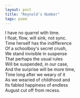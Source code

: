 ```yaml
---
layout: post
title: "Reynold's Number"
tags: poem
---
```

I have no quarrel with time.  
I float, flow, will sink, not sync.  
Time herself has the indifference  
Of a schoolboy's secret crush,  
We stand invisible in suspense  
That perhaps the usual rules  
Will be suspended, in our case,  
And the surprise will be more time,  
Time long after we weary of it  
As we wearied of childhood and  
Its fabled happiness of endless  
August cut off from recess.  